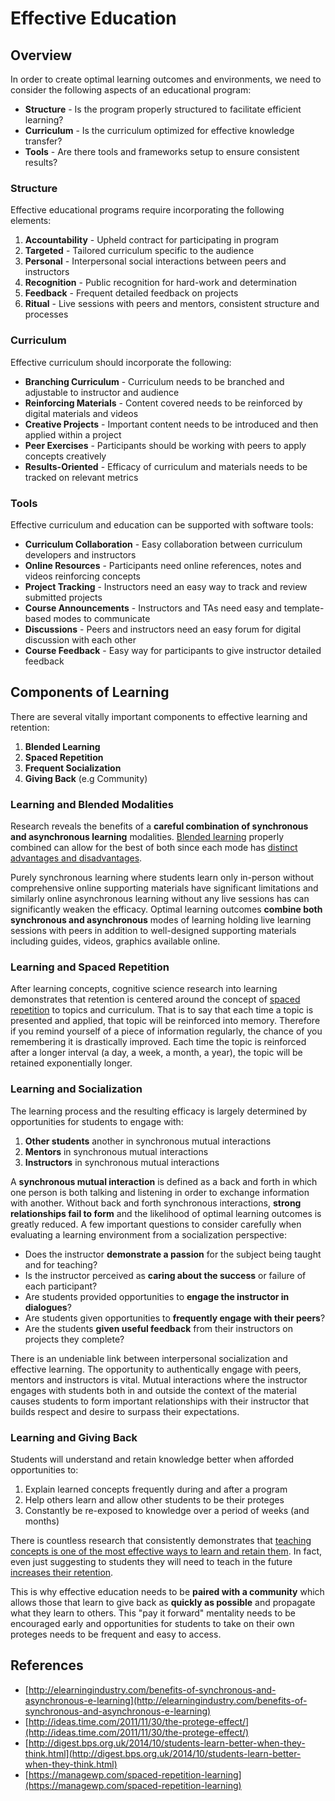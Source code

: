 # Effective Education

## Overview

In order to create optimal learning outcomes and environments, we need to consider the following aspects of an educational program:

* **Structure** - Is the program properly structured to facilitate efficient learning?
* **Curriculum** - Is the curriculum optimized for effective knowledge transfer?
* **Tools** - Are there tools and frameworks setup to ensure consistent results? 

### Structure

Effective educational programs require incorporating the following elements:

1. **Accountability** - Upheld contract for participating in program
2. **Targeted** - Tailored curriculum specific to the audience
3. **Personal** - Interpersonal social interactions between peers and instructors
4. **Recognition** - Public recognition for hard-work and determination
5. **Feedback** - Frequent detailed feedback on projects
6. **Ritual** - Live sessions with peers and mentors, consistent structure and processes

### Curriculum

Effective curriculum should incorporate the following:

* **Branching Curriculum** - Curriculum needs to be branched and adjustable to instructor and audience
* **Reinforcing Materials** - Content covered needs to be reinforced by digital materials and videos
* **Creative Projects** - Important content needs to be introduced and then applied within a project
* **Peer Exercises** - Participants should be working with peers to apply concepts creatively
* **Results-Oriented** - Efficacy of curriculum and materials needs to be tracked on relevant metrics

### Tools

Effective curriculum and education can be supported with software tools:

* **Curriculum Collaboration** - Easy collaboration between curriculum developers and instructors
* **Online Resources** - Participants need online references, notes and videos reinforcing concepts
* **Project Tracking** - Instructors need an easy way to track and review submitted projects
* **Course Announcements** - Instructors and TAs need easy and template-based modes to communicate
* **Discussions** - Peers and instructors need an easy forum for digital discussion with each other
* **Course Feedback** - Easy way for participants to give instructor detailed feedback

## Components of Learning

There are several vitally important components to effective learning and retention:

1. **Blended Learning**
2. **Spaced Repetition**
3. **Frequent Socialization**
4. **Giving Back** \(e.g Community\)

### Learning and Blended Modalities

Research reveals the benefits of a **careful combination of synchronous and asynchronous learning** modalities. [Blended learning](http://en.wikipedia.org/wiki/Blended_learning) properly combined can allow for the best of both since each mode has [distinct advantages and disadvantages](http://elearningindustry.com/benefits-of-synchronous-and-asynchronous-e-learning).

Purely synchronous learning where students learn only in-person without comprehensive online supporting materials have significant limitations and similarly online asynchronous learning without any live sessions has can significantly weaken the efficacy. Optimal learning outcomes **combine both synchronous and asynchronous** modes of learning holding live learning sessions with peers in addition to well-designed supporting materials including guides, videos, graphics available online.

### Learning and Spaced Repetition

After learning concepts, cognitive science research into learning demonstrates that retention is centered around the concept of [spaced repetition](https://managewp.com/spaced-repetition-learning) to topics and curriculum. That is to say that each time a topic is presented and applied, that topic will be reinforced into memory. Therefore if you remind yourself of a piece of information regularly, the chance of you remembering it is drastically improved. Each time the topic is reinforced after a longer interval \(a day, a week, a month, a year\), the topic will be retained exponentially longer.

### Learning and Socialization

The learning process and the resulting efficacy is largely determined by opportunities for students to engage with:

1. **Other students** another in synchronous mutual interactions
2. **Mentors** in synchronous mutual interactions
3. **Instructors** in synchronous mutual interactions

A **synchronous mutual interaction** is defined as a back and forth in which one person is both talking and listening in order to exchange information with another. Without back and forth synchronous interactions, **strong relationships fail to form** and the likelihood of optimal learning outcomes is greatly reduced. A few important questions to consider carefully when evaluating a learning environment from a socialization perspective:

* Does the instructor **demonstrate a passion** for the subject being taught and for teaching?
* Is the instructor perceived as **caring about the success** or failure of each participant?
* Are students provided opportunities to **engage the instructor in dialogues**?
* Are students given opportunities to **frequently engage with their peers**?
* Are the students **given useful feedback** from their instructors on projects they complete?

There is an undeniable link between interpersonal socialization and effective learning. The opportunity to authentically engage with peers, mentors and instructors is vital. Mutual interactions where the instructor engages with students both in and outside the context of the material causes students to form important relationships with their instructor that builds respect and desire to surpass their expectations.

### Learning and Giving Back

Students will understand and retain knowledge better when afforded opportunities to:

1. Explain learned concepts frequently during and after a program
2. Help others learn and allow other students to be their proteges
3. Constantly be re-exposed to knowledge over a period of weeks \(and months\)

There is countless research that consistently demonstrates that [teaching concepts is one of the most effective ways to learn and retain them](http://ideas.time.com/2011/11/30/the-protege-effect/). In fact, even just suggesting to students they will need to teach in the future [increases their retention](http://digest.bps.org.uk/2014/10/students-learn-better-when-they-think.html).

This is why effective education needs to be **paired with a community** which allows those that learn to give back as **quickly as possible** and propagate what they learn to others. This "pay it forward" mentality needs to be encouraged early and opportunities for students to take on their own proteges needs to be frequent and easy to access.

## References

* [http://elearningindustry.com/benefits-of-synchronous-and-asynchronous-e-learning](http://elearningindustry.com/benefits-of-synchronous-and-asynchronous-e-learning)
* [http://ideas.time.com/2011/11/30/the-protege-effect/](http://ideas.time.com/2011/11/30/the-protege-effect/)
* [http://digest.bps.org.uk/2014/10/students-learn-better-when-they-think.html](http://digest.bps.org.uk/2014/10/students-learn-better-when-they-think.html)
* [https://managewp.com/spaced-repetition-learning](https://managewp.com/spaced-repetition-learning)

